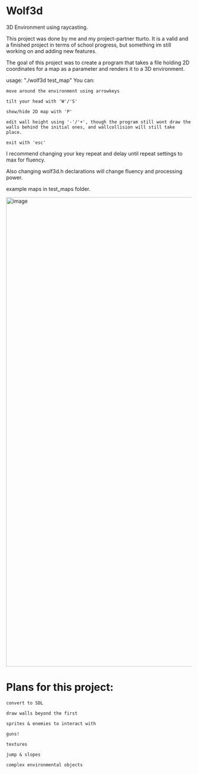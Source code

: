 # Wolf3d
3D Environment using raycasting.

This project was done by me and my project-partner tturto.
It is a valid and a finished project in terms of school progress, but something im still working on and adding new features.


The goal of this project was to create a program that takes a file holding 2D coordinates for a map as a parameter and renders it to a 3D environment.

usage: "./wolf3d test_map"
You can:

    move around the environment using arrowkeys

    tilt your head with 'W'/'S'
    
    show/hide 2D map with 'P'
    
    edit wall height using '-'/'+', though the program still wont draw the walls behind the initial ones, and wallcollision will still take place.
    
    exit with 'esc'

I recommend changing your key repeat and delay until repeat settings to max for fluency.

Also changing wolf3d.h declarations will change fluency and processing power.

example maps in test_maps folder.

<img width="1274" alt="image" src="https://user-images.githubusercontent.com/58728833/210236497-543a2bdd-9616-420d-ac75-91a22661fa0a.png">

# Plans for this project:

    convert to SDL
    
    draw walls beyond the first
    
    sprites & enemies to interact with
    
    guns!
    
    textures
    
    jump & slopes
    
    complex environmental objects
